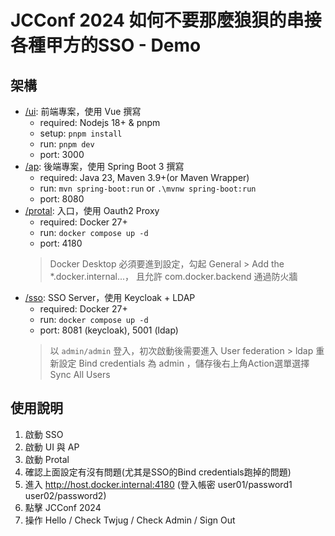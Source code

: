 # JCConf 2024 如何不要那麼狼狽的串接各種甲方的SSO - Demo

## 架構
- [/ui](ui): 前端專案，使用 Vue 撰寫
  - required: Nodejs 18+ & pnpm
  - setup: `pnpm install`
  - run: `pnpm dev`
  - port: 3000
- [/ap](ap): 後端專案，使用 Spring Boot 3 撰寫
  - required: Java 23, Maven 3.9+(or Maven Wrapper)
  - run: `mvn spring-boot:run` or `.\mvnw spring-boot:run`
  - port: 8080
- [/protal](protal): 入口，使用 Oauth2 Proxy
  - required: Docker 27+
  - run: `docker compose up -d`
  - port: 4180
  > Docker Desktop 必須要進到設定，勾起 General > Add the *.docker.internal...，
  > 且允許 com.docker.backend 通過防火牆
- [/sso](sso): SSO Server，使用 Keycloak + LDAP
  - required: Docker 27+
  - run: `docker compose up -d`
  - port: 8081 (keycloak), 5001 (ldap)
  > 以 `admin/admin` 登入，初次啟動後需要進入 User federation > ldap 重新設定 Bind credentials 為 admin
  > ，儲存後右上角Action選單選擇Sync All Users

## 使用說明
1. 啟動 SSO
2. 啟動 UI 與 AP
3. 啟動 Protal
4. 確認上面設定有沒有問題(尤其是SSO的Bind credentials跑掉的問題)
5. 進入 http://host.docker.internal:4180 (登入帳密 user01/password1 user02/password2)
6. 點擊 JCConf 2024
7. 操作 Hello / Check Twjug / Check Admin / Sign Out